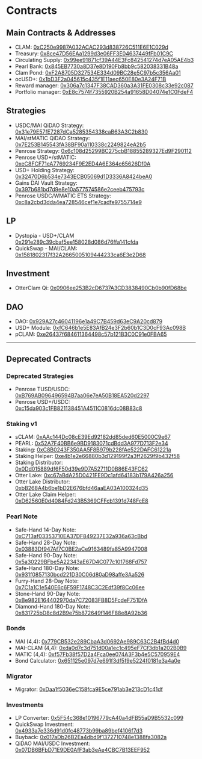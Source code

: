 # Contracts

## Main Contracts & Addresses

- CLAM: [0xC250e9987A032ACAC293d838726C511E6E1C029d](https://polygonscan.com/address/0xC250e9987A032ACAC293d838726C511E6E1C029d)​
- Treasury: [0x8ce47D56EAa1299d3e06FF3E04637449fFb01C9C](https://polygonscan.com/address/0x8ce47D56EAa1299d3e06FF3E04637449fFb01C9C)​
- Circulating Supply: [0x99ee91871cf39A44E3Fc842541274d7eA05AE4b3](https://polygonscan.com/address/0x99ee91871cf39A44E3Fc842541274d7eA05AE4b3)​
- Pearl Bank: [0x845EB7730a8D37e8D190Fb8bb9c582038331B48a](https://polygonscan.com/address/0x845EB7730a8D37e8D190Fb8bb9c582038331B48a)​
- Clam Pond: [0xF2A8705D327534E334d09BC28e5C97b5c356Aa01](https://polygonscan.com/address/0xF2A8705D327534E334d09BC28e5C97b5c356Aa01)​
- ocUSD+: [0x1bD3F2a045615c435f1E11aec650E80e3A24F71B](https://polygonscan.com/address/0x1bD3F2a045615c435f1E11aec650E80e3A24F71B)
- Reward manager: [0x306a7c1347F38CAD360a3A31FE0308c33e92c087](https://polygonscan.com/address/0x306a7c1347F38CAD360a3A31FE0308c33e92c087)
- Portfolio manager: [0xE8c7574f7355920B254a91658D04074e1C0FdeF4](https://polygonscan.com/address/0xE8c7574f7355920B254a91658D04074e1C0FdeF4)

## Strategies

- USDC/MAI QiDAO Strategy: [0x31e79E57fE7287dCa5285354338caB63A3C2b830](https://polygonscan.com/address/0x31e79E57fE7287dCa5285354338caB63A3C2b830)
- MAI/stMATIC QiDAO Strategy: [0x7E253B145543fA38BF90a110338c2249824eA2b5](https://polygonscan.com/address/0x7E253B145543fA38BF90a110338c2249824eA2b5)
- Penrose Strategy: [0x6c108d25299BC275cbB18855289327Ed9F290112](https://polygonscan.com/address/0x6c108d25299BC275cbB18855289327Ed9F290112)
- Penrose USD+/stMATIC: [0xeC8FCF71eA7769234F9E2ED4A6E364c65626Df0A](https://polygonscan.com/address/0xeC8FCF71eA7769234F9E2ED4A6E364c65626Df0A)
- USD+ Holding Strategy: [0x32470D6b534e7343ECB05069d1D3336A8424beA0](https://polygonscan.com/address/0x32470D6b534e7343ECB05069d1D3336A8424beA0)
- Gains DAI Vault Strategy: [0x397b681bd7d9e8e10a577574586e2ceeb475793c](https://polygonscan.com/address/0x397b681bd7d9e8e10a577574586e2ceeb475793c)
- Penrose USDC/WMATIC ETS Strategy: [0xc8a2cbd3dda4ea728546cef1e7cadfe9755714e9](https://polygonscan.com/address/0xc8a2cbd3dda4ea728546cef1e7cadfe9755714e9)

## LP

- Dystopia - USD+/CLAM [0x291e289c39cbaf5ee158028d086d76ffa141cfda](https://polygonscan.com/address/0x291e289c39cbaf5ee158028d086d76ffa141cfda)
- QuickSwap - MAI/CLAM: [0x1581802317f32A2665005109444233ca6E3e2D68](https://polygonscan.com/address/0x1581802317f32a2665005109444233ca6e3e2d68)

## Investment

- OtterClam Qi: [0x0906ee253B2cD6737A3CD3838490Cb0b90fD68be](http://polygonscan.com/address/0x0906ee253B2cD6737A3CD3838490Cb0b90fD68be)

## DAO

- DAO: [0x929A27c46041196e1a49C7B459d63eC9A20cd879](https://polygonscan.com/address/0x929A27c46041196e1a49C7B459d63eC9A20cd879)
- USD+ Module: [0xfC646b1e5E83AfB24e3F2b60b1C3D0cF93Ac098B](https://polygonscan.com/address/0xfC646b1e5E83AfB24e3F2b60b1C3D0cF93Ac098B)
- pCLAM: [0xe26437f684611364498c57b121B3C0C91e0FBA65](https://polygonscan.com/address/0xe26437f684611364498c57b121B3C0C91e0FBA65)

---

## Deprecated Contracts

### Deprecated Strategies

- Penrose TUSD/USDC: [0xB769AB096496594B7aa06e7eA50B18EA520d2297](https://polygonscan.com/address/0xB769AB096496594B7aa06e7eA50B18EA520d2297)
- Penrose USD+/USDC: [0xc15da903c1FB821138451A4511C0816dc08B83c8](https://polygonscan.com/address/0xc15da903c1FB821138451A4511C0816dc08B83c8)

### Staking v1

- sCLAM: [0xAAc144Dc08cE39Ed92182dd85ded60E5000C9e67](https://polygonscan.com/address/0xAAc144Dc08cE39Ed92182dd85ded60E5000C9e67)
- PEARL: [0x52A7F40BB6e9BD9183071cdBdd3A977D713F2e34​](https://polygonscan.com/address/0x52A7F40BB6e9BD9183071cdBdd3A977D713F2e34)
- Staking: [0xC8B0243F350AA5F8B979b228fAe522DAFC61221a](https://polygonscan.com/address/0xC8B0243F350AA5F8B979b228fAe522DAFC61221a)​
- Staking Helper: [0xe4b1e2e66880b3d129199f2a3ff2629f9b432f58](https://polygonscan.com/address/0xe4b1e2e66880b3d129199f2a3ff2629f9b432f58)​​
- Staking Distributor: [0x0Dd015889df6F50d39e9D7A52711D0B86E43FC62](https://polygonscan.com/address/0x0Dd015889df6F50d39e9D7A52711D0B86E43FC62)​
- Otter Lake: [0xc67aBdA25D0421FE9Dc1afd64183b179A426a256](https://polygonscan.com/address/0xc67aBdA25D0421FE9Dc1afd64183b179A426a256)
- Otter Lake Distributor: [0xbB268A4b6be1bD2E676bfd46aaEA03A100324d35](https://polygonscan.com/address/0xbB268A4b6be1bD2E676bfd46aaEA03A100324d35)
- Otter Lake Claim Helper: [0xD62560E0d4084Fd243B5369CFFcb1391d748FcE8](https://polygonscan.com/address/0xD62560E0d4084Fd243B5369CFFcb1391d748FcE8#readProxyContract)

### Pearl Note

- Safe-Hand 14-Day Note: [0xC713af03353710EA37DF849237E32a936a63cBbd](https://polygonscan.com/address/0xC713af03353710EA37DF849237E32a936a63cBbd#code)
- Safe-Hand 28-Day Note: [0x03883Df947Af7C0BE2aCe9163489fa85A9947008 ](https://polygonscan.com/address/0x03883Df947Af7C0BE2aCe9163489fa85A9947008)
- Safe-Hand 90-Day Note: [0x5a30229BFbe5A22343aE67D4C077c101768Fd757 ](https://polygonscan.com/address/0x5a30229BFbe5A22343aE67D4C077c101768Fd757)
- Safe-Hand 180-Day Note: [0x931f0857130bcd221D30C06d80aD98affe3Aa526](https://polygonscan.com/address/0x931f0857130bcd221D30C06d80aD98affe3Aa526)&#x20;
- Furry-Hand 28-Day Note: [0x7C1a1C1e540E6c6F59F1748C3C2Edf39f8Cc06ee ](https://polygonscan.com/address/0x7C1a1C1e540E6c6F59F1748C3C2Edf39f8Cc06ee)
- Stone-Hand 90-Day Note: [0xBe982E164402970da7C72083FB8D5FcdeF751DfA ](https://polygonscan.com/address/0xBe982E164402970da7C72083FB8D5FcdeF751DfA)
- Diamond-Hand 180-Day Note: [0x831725bD8c8d2B9e75b872649f146F88e8A92b36](https://polygonscan.com/address/0x831725bD8c8d2B9e75b872649f146F88e8A92b36)

### Bonds

- MAI (4,4): [0x779CB532e289CbaA3d0692Ae989C63C2B4fBd4d0](https://polygonscan.com/address/0x779CB532e289CbaA3d0692Ae989C63C2B4fBd4d0)
- MAI-CLAM (4,4): [0xda0d7c3d751d00a1ec1c495eF7Cf3db1a202B0B9](https://polygonscan.com/address/0xda0d7c3d751d00a1ec1c495eF7Cf3db1a202B0B9)
- MATIC (4,4): [0xf57Fb38f57D2a4Fca0ee074A3F3b4e5C570959E4](https://polygonscan.com/address/0xf57Fb38f57D2a4Fca0ee074A3F3b4e5C570959E4)
- Bond Calculator: [0x651125e097d7e691f3df5f9e5224f0181e3a4a0e](https://polygonscan.com/address/0x651125e097d7e691f3df5f9e5224f0181e3a4a0e)​

### Migrator

- Migrator: [0xDaa1f5036eC158fca9E5ce791ab3e213cD1c41df](https://polygonscan.com/address/0xDaa1f5036eC158fca9E5ce791ab3e213cD1c41df)

### Investments

- LP Converter: [0x5F54c368e10196779cA40a4dFB55aD9B5532c099](https://polygonscan.com/address/0x5F54c368e10196779cA40a4dFB55aD9B5532c099)
- QuickSwap Investment: [0x4933a7e336d91d0fc48773b99ba89bef4106f7d3](https://polygonscan.com/address/0x4933a7e336d91d0fc48773b99ba89bef4106f7d3)
- Buyback: [0x017aDb26B2Ea4dbd9f1372710748e1388fa3082a](https://polygonscan.com/address/0x017aDb26B2Ea4dbd9f1372710748e1388fa3082a#code)
- QiDAO MAI/USDC Investment: [0x07DB6BFbD71E9DE0AfF3ab3eAe4CBC7B13EEF952](https://polygonscan.com/address/0x07DB6BFbD71E9DE0AfF3ab3eAe4CBC7B13EEF952)
